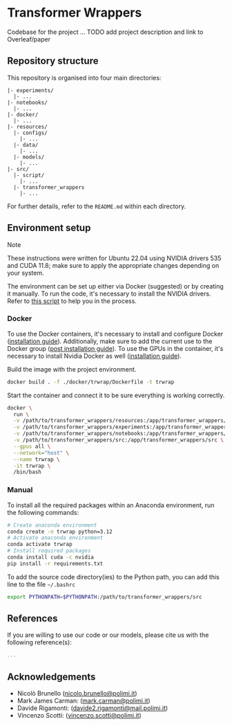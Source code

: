 # Transformer Wrappers

Codebase for the project ...
TODO add project description and link to Overleaf/paper

## Repository structure

This repository is organised into four main directories:

```
|- experiments/
  |- ...
|- notebooks/
  |- ...
|- docker/
  |- ...
|- resources/
  |- configs/
    |- ...
  |- data/
    |- ...
  |- models/
    |- ...
|- src/
  |- script/
    |- ...
  |- transformer_wrappers
    |- ...
```

For further details, refer to the `README.md` within each directory.

## Environment setup

> [!NOTE]  
> These instructions were written for Ubuntu 22.04 using NVIDIA drivers 535 and CUDA 11.8; make sure to apply the appropriate changes depending on your system.

The environment can be set up either via Docker (suggested) or by creating it manually.
To run the code, it's necessary to install the NVIDIA drivers. Refer to [this script](https://gist.github.com/MihailCosmin/affa6b1b71b43787e9228c25fe15aeba?permalink_comment_id=4715433) to help you in the process.

### Docker 

To use the Docker containers, it's necessary to install and configure Docker ([installation guide](https://docs.docker.com/engine/install/ubuntu/)). Additionally, make sure to add the current use to the Docker group ([post installation guide](https://docs.docker.com/engine/install/linux-postinstall/)).
To use the GPUs in the container, it's necessary to install Nvidia Docker as well ([installation guide](https://docs.nvidia.com/datacenter/cloud-native/container-toolkit/latest/install-guide.html)).

Build the image with the project environment.

```bash
docker build . -f ./docker/trwrap/Dockerfile -t trwrap
```

Start the container and connect it to be sure everything is working correctly.

```bash
docker \
  run \
  -v /path/to/transformer_wrappers/resources:/app/transformer_wrappers/resources \
  -v /path/to/transformer_wrappers/experiments:/app/transformer_wrappers/experiments \
  -v /path/to/transformer_wrappers/notebooks:/app/transformer_wrappers/notebooks \
  -v /path/to/transformer_wrappers/src:/app/transformer_wrappers/src \
  --gpus all \
  --network="host" \
  --name trwrap \
  -it trwrap \
  /bin/bash
```

### Manual

To install all the required packages within an Anaconda environment, run the following commands:

```bash
# Create anaconda environment 
conda create -n trwrap python=3.12
# Activate anaconda environment
conda activate trwrap
# Install required packages
conda install cuda -c nvidia
pip install -r requirements.txt
```

To add the source code directory(ies) to the Python path, you can add this line to the file `~/.bashrc`

```bash
export PYTHONPATH=$PYTHONPATH:/path/to/transformer_wrappers/src
```

## References

If you are willing to use our code or our models, please cite us with the following reference(s):

```bibtex
...
```


## Acknowledgements

- Nicolò Brunello ([nicolo.brunello@polimi.it](mailto:nicolo.brunello@polimi.it))
- Mark James Carman: ([mark.carman@polimi.it](mailto:mark.carman@.polimi.it))
- Davide Rigamonti: ([davide2.rigamonti@mail.polimi.it](mailto:davide2.rigamonti@mail.polimi.it))
- Vincenzo Scotti: ([vincenzo.scotti@polimi.it](mailto:vincenzo.scotti@polimi.it))
